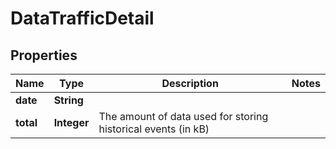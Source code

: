 
# DataTrafficDetail

## Properties
Name | Type | Description | Notes
------------ | ------------- | ------------- | -------------
**date** | **String** |  | 
**total** | **Integer** | The amount of data used for storing historical events (in kB) | 




